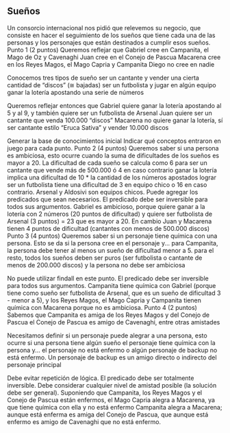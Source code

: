 ## Sueños

Un consorcio internacional nos pidió que relevemos su negocio, que consiste en hacer el seguimiento de los sueños que tiene cada una de las personas y los personajes que están destinados a cumplir esos sueños. 
Punto 1 (2 puntos)
Queremos reflejar que 
Gabriel cree en Campanita, el Mago de Oz y Cavenaghi
Juan cree en el Conejo de Pascua
Macarena cree en los Reyes Magos, el Mago Capria y Campanita
Diego no cree en nadie

Conocemos tres tipos de sueño
ser un cantante y vender una cierta cantidad de “discos” (≅ bajadas)
ser un futbolista y jugar en algún equipo
ganar la lotería apostando una serie de números

Queremos reflejar entonces que
Gabriel quiere ganar la lotería apostando al 5 y al 9, y también quiere ser un futbolista de Arsenal
Juan quiere ser un cantante que venda 100.000 “discos”
Macarena no quiere ganar la lotería, sí ser cantante estilo “Eruca Sativa” y vender 10.000 discos

Generar la base de conocimientos inicial
Indicar qué conceptos entraron en juego para cada punto.
Punto 2 (4 puntos)
Queremos saber si una persona es ambiciosa, esto ocurre cuando la suma de dificultades de los sueños es mayor a 20. La dificultad de cada sueño se calcula como
6 para ser un cantante que vende más de 500.000 ó 4 en caso contrario
ganar la lotería implica una dificultad de 10 * la cantidad de los números apostados
lograr ser un futbolista tiene una dificultad de 3 en equipo chico o 16 en caso contrario. Arsenal y Aldosivi son equipos chicos.
Puede agregar los predicados que sean necesarios. El predicado debe ser inversible para todos sus argumentos. 
Gabriel es ambicioso, porque quiere ganar a la lotería con 2 números (20 puntos de dificultad) y quiere ser futbolista de Arsenal (3 puntos) = 23 que es mayor a 20. En cambio Juan y Macarena tienen 4 puntos de dificultad (cantantes con menos de 500.000 discos)
Punto 3 (4 puntos)
Queremos saber si un personaje tiene química con una persona. Esto se da
si la persona cree en el personaje y...
para Campanita, la persona debe tener al menos un sueño de dificultad menor a 5.
para el resto, 
todos los sueños deben ser puros (ser futbolista o cantante de menos de 200.000 discos)
y la persona no debe ser ambiciosa

No puede utilizar findall en este punto.
El predicado debe ser inversible para todos sus argumentos.
Campanita tiene química con Gabriel (porque tiene como sueño ser futbolista de Arsenal, que es un sueño de dificultad 3 - menor a 5), y los Reyes Magos, el Mago Capria y Campanita tienen química con Macarena porque no es ambiciosa.
Punto 4 (2 puntos)
Sabemos que
Campanita es amiga de los Reyes Magos y del Conejo de Pascua
el Conejo de Pascua es amigo de Cavenaghi, entre otras amistades

Necesitamos definir si un personaje puede alegrar a una persona, esto ocurre
si una persona tiene algún sueño
el personaje tiene química con la persona y...
el personaje no está enfermo
o algún personaje de backup no está enfermo. Un personaje de backup es un amigo directo o indirecto del personaje principal

Debe evitar repetición de lógica.
El predicado debe ser totalmente inversible.
Debe considerar cualquier nivel de amistad posible (la solución debe ser general).
Suponiendo que Campanita, los Reyes Magos y el Conejo de Pascua están enfermos, 
el Mago Capria alegra a Macarena, ya que tiene química con ella y no está enfermo
Campanita alegra a Macarena; aunque está enferma es amiga del Conejo de Pascua, que aunque está enfermo es amigo de Cavenaghi que no está enfermo.

